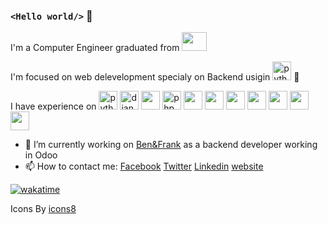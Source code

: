 ### `<Hello world/>` 👋 

I'm a Computer Engineer graduated from <img src="https://upload.wikimedia.org/wikipedia/commons/thumb/f/f8/Logo_Instituto_Polit%C3%A9cnico_Nacional.png/1200px-Logo_Instituto_Polit%C3%A9cnico_Nacional.png" width="40" height="30"/>

I'm focused on web delevelopment specialy on Backend usigin <img src="https://img.icons8.com/color/48/000000/python.png" alt="python" width="30" height="30"/> :snake:

I have experience on <img src="https://img.icons8.com/color/48/000000/python.png" alt="python" width="30" height="30"/> <img src="https://img.icons8.com/color/48/000000/django.png" alt="django" width="30" height="30"/> <img src="https://banner2.cleanpng.com/20180809/hvf/kisspng-flask-by-example-web-framework-python-bottle-sebastian-estenssoro-5b6c0aa33b3b57.9170119715338072672426.jpg" width="30" height="30"/> <img src="https://img.icons8.com/offices/30/000000/php-logo.png" alt="php" width="30" height="30"/> <img src="https://e7.pngegg.com/pngimages/719/649/png-clipart-laravel-software-framework-php-web-framework-model-view-controller-framework-angle-text-thumbnail.png" width="30" height="30"/> <img src="https://img.icons8.com/color/48/000000/postgreesql.png" width="30" height="30"/> <img src="https://img.icons8.com/ios/50/000000/mysql-logo.png" width="30" height="30"/> <img src="https://img.icons8.com/color/48/000000/javascript.png" width="30" height="30"/> <img src="https://img.icons8.com/color/48/000000/html-5.png" width="30" height="30"/> <img src="https://img.icons8.com/color/48/000000/css3.png" width="30" height="30"/> <img src="https://img.icons8.com/color/48/000000/react-native.png" width="30" height="30"/> 


- 🔭 I’m currently working on [Ben&Frank](benandfrank.com) as a backend developer working in Odoo
- 📫 How to contact me: [Facebook](https://www.facebook.com/leonardo.alonsososa1/) [Twitter](https://twitter.com/LeoADev) [Linkedin](https://www.linkedin.com/in/leonardo-alonso-baa8b0109/) [website](https://leonardoalonso.github.io/leo-portfolio/)

[![wakatime](https://wakatime.com/badge/user/75941234-035f-475b-8ee3-887fded41ebc.svg)](https://wakatime.com/@75941234-035f-475b-8ee3-887fded41ebc)

Icons By <a href=" icons8.com">icons8</a>
